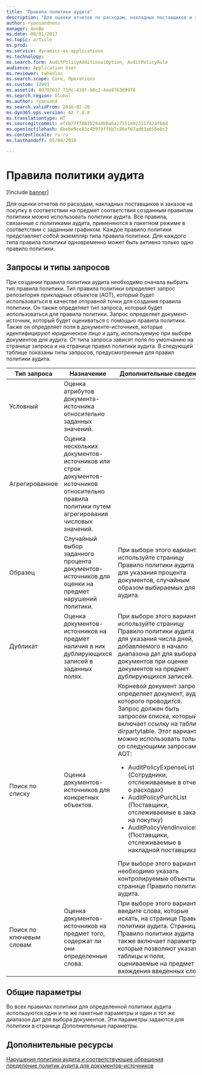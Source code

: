 ```yaml
---
title: "Правила политики аудита"
description: "Для оценки отчетов по расходам, накладных поставщиков и заказов на покупку в соответствии на предмет соответствия созданным правилам политики можно использовать политики аудита. Все правила, связанные с политиками аудита, применяются в пакетном режиме в соответствии с заданным графиком.  Каждое правило политики представляет собой экземпляр типа правила политики. Для каждого типа правила политики одновременно может быть активно только одно правило политики."
author: ryansandness
manager: AnnBe
ms.date: 08/01/2017
ms.topic: article
ms.prod: 
ms.service: dynamics-ax-applications
ms.technology: 
ms.search.form: AuditPolicyAdditionalOption, AuditPolicyRule
audience: Application User
ms.reviewer: twheeloc
ms.search.scope: Core, Operations
ms.custom: 12991
ms.assetid: 8d787017-71dc-418f-b8c2-4ea9763d9978
ms.search.region: Global
ms.author: ryansand
ms.search.validFrom: 2016-02-28
ms.dyn365.ops.version: AX 7.0.0
ms.translationtype: HT
ms.sourcegitcommit: efcb77ff883b29a4bbaba27551e02311742afbbd
ms.openlocfilehash: 6bebe9ce83c4b979ffbb7c86ef67ad03a650e0c2
ms.contentlocale: ru-ru
ms.lasthandoff: 05/08/2018

---
```


# <a name="audit-policy-rules"></a>Правила политики аудита

[!include [banner](../includes/banner.md)]

Для оценки отчетов по расходам, накладных поставщиков и заказов на покупку в соответствии на предмет соответствия созданным правилам политики можно использовать политики аудита. Все правила, связанные с политиками аудита, применяются в пакетном режиме в соответствии с заданным графиком.  Каждое правило политики представляет собой экземпляр типа правила политики. Для каждого типа правила политики одновременно может быть активно только одно правило политики. 

<a name="queries-and-query-types"></a>Запросы и типы запросов
-----------------------

При создании правила политики аудита необходимо сначала выбрать тип правила политики. Тип правила политики определяет запрос репозитория прикладных объектов (AOT), который будет использоваться в качестве отправной точки для создания правила политики. Он также определяет тип запроса, который будет использоваться для правила политики. Запрос определяет документ-источник, который будет оцениваться с помощью правила политики. Также он определяет поля в документе-источнике, которые идентифицируют юридическое лицо и дату, используемую при выборе документов для аудита. От типа запроса зависят поля по умолчанию на странице запроса и на странице правил политики аудита. В следующей таблице показаны типы запросов, предусмотренные для правил политики аудита.

<table>
<colgroup>
<col width="33%" />
<col width="33%" />
<col width="33%" />
</colgroup>
<thead>
<tr class="header">
<th>Тип запроса</th>
<th>Назначение</th>
<th>Дополнительные сведения</th>
</tr>
</thead>
<tbody>
<tr class="odd">
<td>Условный</td>
<td>Оценка атрибутов документа-источника относительно заданных значений.</td>
<td></td>
</tr>
<tr class="even">
<td>Агрегированное</td>
<td>Оценка нескольких документов-источников или строк документов-источников относительно правила политики путем агрегирования числовых значений.</td>
<td></td>
</tr>
<tr class="odd">
<td>Образец</td>
<td>Случайный выбор заданного процента документов-источников для оценки на предмет нарушений политики.</td>
<td>При выборе этого варианта используйте страницу Правило политики аудита для указания процента документов, случайным образом выбираемых для аудита.</td>
</tr>
<tr class="even">
<td>Дубликат</td>
<td>Оценка документов-источников на предмет наличия в них дублирующихся записей в заданных полях.</td>
<td>При выборе этого варианта в используйте страницу Правило политики аудита для указания числа дней, добавляемого в начало диапазона дат для выбора документов при оценке документов на предмет дублирующихся записей.</td>
</tr>
<tr class="odd">
<td>Поиск по списку</td>
<td>Оценка документов-источников для конкретных объектов.</td>
<td>Корневой документ запроса определяет документ, аудит которого проводится. Запрос должен быть запросом списка, который включает ссылку на таблицу dirpartytable. Этот вариант можно использовать только со следующими запросами AOT:
<ul>
<li><span class="ui">AuditPolicyExpenseList</span> (Сотрудники, отслеживаемые в отчете о расходах)</li>
<li><span class="ui">AuditPolicyPurchList</span> (Поставщики, отслеживаемые в заказе на покупку)</li>
<li><span class="ui">AuditPolicyVendInvoiceList</span> (Поставщики, отслеживаемые в накладной поставщика)</li>
</ul>
При выборе этого варианта необходимо указать контролируемые объекты на странице Правило политики аудита.</td>
</tr>
<tr class="even">
<td>Поиск по ключевым словам</td>
<td>Оценка документов-источников на предмет того, содержат ли они определенные слова.</td>
<td>При выборе этого варианта введите слова, которые искать, на странице Правило политики аудита. Страница Правило политики аудита также включает параметры, которые позволяют указать таблицы и поля, оцениваемые на предмет вхождения введенных слов.</td>
</tr>
</tbody>
</table>

## <a name="common-parameters"></a>Общие параметры
Во всех правилах политики для определенной политики аудита используются одни и те же пакетные параметры и один и тот же диапазон дат для выбора документов. Эти параметры задаются для политики в странице Дополнительные параметры.



<a name="additional-resources"></a>Дополнительные ресурсы
--------

[Нарушения политики аудита и соответствующие обращения](audit-policy-violations-cases.md)
[пределение политик аудита для документов-источников](tasks/define-audit-policies-source-documents.md)



